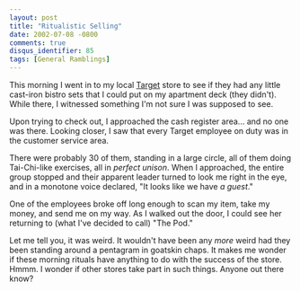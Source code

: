 ```yaml
---
layout: post
title: "Ritualistic Selling"
date: 2002-07-08 -0800
comments: true
disqus_identifier: 85
tags: [General Ramblings]
---
```

This morning I went in to my local [Target](http://www.target.com) store
to see if they had any little cast-iron bistro sets that I could put on
my apartment deck (they didn't). While there, I witnessed something I'm
not sure I was supposed to see.
 
 Upon trying to check out, I approached the cash register area... and no
one was there. Looking closer, I saw that every Target employee on duty
was in the customer service area.
 
 There were probably 30 of them, standing in a large circle, all of them
doing Tai-Chi-like exercises, all in *perfect unison*. When I
approached, the entire group stopped and their apparent leader turned to
look me right in the eye, and in a monotone voice declared, "It looks
like we have *a guest*."
 
 One of the employees broke off long enough to scan my item, take my
money, and send me on my way. As I walked out the door, I could see her
returning to (what I've decided to call) "The Pod."
 
 Let me tell you, it was weird. It wouldn't have been any *more* weird
had they been standing around a pentagram in goatskin chaps. It makes me
wonder if these morning rituals have anything to do with the success of
the store. Hmmm. I wonder if other stores take part in such things.
Anyone out there know?
